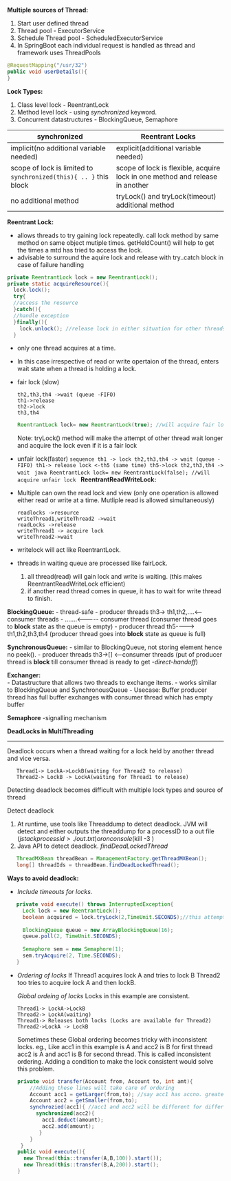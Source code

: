 

**Multiple sources of Thread:**
1. Start user defined thread
2. Thread pool - ExecutorService
3. Schedule Thread pool - ScheduledExecutorService
4. In SpringBoot each individual request is handled as thread and framework uses ThreadPools
  ```java
  @RequestMapping("/usr/32")
  public void userDetails(){
  }
  ```
**Lock Types:**
1. Class level lock - ReentrantLock
2. Method level lock - using *synchronized* keyword.
3. Concurrent datastructures - BlockingQueue, Semaphore

| synchronized                                                            	| Reentrant Locks                                                              	|
|-------------------------------------------------------------------------	|------------------------------------------------------------------------------	|
| implicit(no additional variable needed)                                 	| explicit(additional variable needed)                                         	|
| scope of lock is limited to ``` synchronized(this){ .. } ``` this block 	| scope of lock is flexible, acquire lock in one method and release in another 	|
| no additional method                                                    	| tryLock() and tryLock(timeout) additional method                             	|

**Reentrant Lock:**
  - allows threads to try gaining lock repeatedly. call lock method by same method on same object mutiple times.
    getHeldCount() will help to get the times a mtd has tried to access the lock.
  - advisable to surround the aquire lock and release with try..catch block in case of failure handling
  ```java
  private ReentrantLock lock = new ReentrantLock();
  private static acquireResource(){
    lock.lock();
    try{
    //access the resource
    }catch(){
    //handle exception
    }finally(){
      lock.unlock(); //release lock in either situation for other threads
    }
  ```
  - only one thread acquires at a time.
  - In this case irrespective of read or write opertaion of the thread, enters wait state when a thread is holding a lock.
  - fair lock (slow)
      ```th1 -> lock
      th2,th3,th4 ->wait (queue -FIFO)
      th1->release
      th2->lock
      th3,th4
    ```
    ```java
    ReentrantLock lock= new ReentrantLock(true); //will acquire fair lock
    ```
    Note: tryLock() method will make the attempt of other thread wait longer and acquire the lock even if it is a fair lock
    
   - unfair lock(faster)
    ```sequence
      th1 -> lock
      th2,th3,th4 -> wait (queue -FIFO)
      th1-> release lock <-th5 (same time)
      th5->lock
      th2,th3,th4 -> wait
    ``` 
    ```java
    ReentrantLock lock= new ReentrantLock(false); //will acquire unfair lock
    ```
 **ReentrantReadWriteLock:**
  - Multiple can own the read lock and view (only one operation is allowed either read or write at a time. Mutliple read is allowed simultaneously)
  
    ``` sequence
    readlocks ->resource
    writeThread1,writeThread2 ->wait
    readLocks ->release
    writeThread1 -> acquire lock
    writeThread2->wait
    ```
  - writelock will act like ReentrantLock.
  - threads in waiting queue are processed like fairLock.
      1. all thread(read) will gain lock and write is waiting. (this makes ReentrantReadWriteLock efficient)
      2. if another read thread comes in queue, it has to wait for write thread to finish. 
  
  **BlockingQueue:**
    - thread-safe
        - producer threads th3-> th1,th2,....<--consumer threads 
        - .......<----- consumer thread (consumer thread goes to **block** state as the queue is empty)
        - producer thread th5----> th1,th2,th3,th4 (producer thread goes into **block** state as queue is full)
        
  **SynchronousQueue:**
     - similar to BlockingQueue, not storing element hence no peek().
        - producer threads th3->[] <--consumer threads (put of producer thread is **block** till consumer thread is ready to get -*direct-handoff*)
        
  **Exchanger:**  
     - Datastructure that allows two threads to exchange items.
     - works similar to BlockingQueue and SynchronousQueue
     - Usecase: Buffer 
     producer thread has full buffer exchanges with consumer thread which has empty buffer
  
  **Semaphore** 
    -signalling mechanism
    
    
  
**DeadLocks in MultiThreading**
_____________________________________________________________________________________________________________________________________

Deadlock occurs when a thread waiting for a lock held by another thread and vice versa.
 ```
    Thread1-> LockA->LockB(waiting for Thread2 to release)
    Thread2-> LockB -> LockA(waiting for Thread1 to release)
 ```
 Detecting deadlock becomes difficult with multiple lock types and source of thread
 
Detect deadlock
1. At runtime, use tools like Threaddump to detect deadlock. JVM will detect and either outputs the threaddump for a processID to a out file ($jstack processid>./out.txt) or on console ($kill -3 <processid>)
2. Java API to detect deadlock. *findDeadLockedThread*
```java
   ThreadMXBean threadBean = ManagementFactory.getThreadMXBean();
   long[] threadIds = threadBean.findDeadLockedThread();
```

**Ways to avoid deadlock:**
 - *Include timeouts for locks.*
 ```java
    private void execute() throws InterruptedException{
      Lock lock = new ReentrantLock();
      boolean acquired = lock.tryLock(2,TimeUnit.SECONDS);//this attempt of acquiring will wait for 2 sec and then proceed something else if false.
      
      BlockingQueue queue = new ArrayBlockingQueue(16);
      queue.poll(2, TimeUnit.SECONDS);
      
      Semaphore sem = new Semaphore(1);
      sem.tryAcquire(2, Time.SECONDS);
    }
 ```
  - *Ordering of locks*
    If Thread1 acquires lock A and tries to lock B
    Thread2 too tries to acquire lock A and then lockB.
    
    *Global ordeing of locks*
    Locks in this example are consistent. 
    ```
    Thread1-> LockA->LockB 
    Thread2-> LockA(waiting)
    Thread1-> Releases both locks (Locks are available for Thread2)
    Thread2->LockA -> LockB
    ```
    Sometimes these Global ordering becomes tricky with inconsistent locks.
    eg.,
    Like acc1 in this example is A and acc2 is B for first thread
    acc2 is A and acc1 is B for second thread. This is called inconsistent ordering. 
    Adding a condition to make the lock consistent would solve this problem.
    ```java
    private void transfer(Account from, Account to, int amt){
        //Adding these lines will take care of ordering
        Account acc1 = getLarger(from,to); //say acc1 has accno. greater than acc2, always A gains lock first for both threads
        Account acc2 = getSmaller(from,to);
        synchrozied(acc1){ //acc1 and acc2 will be different for different method call. Ordering  of acquiring is inconsistent
          synchronized(acc2){
            acc1.deduct(amount);
            acc2.add(amount);
           }
        }
     }
    public void execute(){
      new Thread(this::transfer(A,B,100)).start());
      new Thread(this::transfer(B,A,200)).start();
    }
    ```

